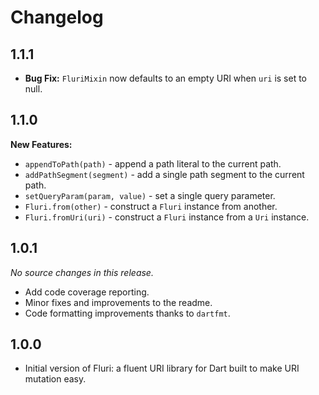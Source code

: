 # Changelog

## 1.1.1

- **Bug Fix:** `FluriMixin` now defaults to an empty URI when `uri` is set to
  null.

## 1.1.0

**New Features:**

- `appendToPath(path)` - append a path literal to the current path.
- `addPathSegment(segment)` - add a single path segment to the current path.
- `setQueryParam(param, value)` - set a single query parameter.
- `Fluri.from(other)` - construct a `Fluri` instance from another.
- `Fluri.fromUri(uri)` - construct a `Fluri` instance from a `Uri` instance.

## 1.0.1
_No source changes in this release._

- Add code coverage reporting.
- Minor fixes and improvements to the readme.
- Code formatting improvements thanks to `dartfmt`.


## 1.0.0
- Initial version of Fluri: a fluent URI library for Dart built to make URI
  mutation easy.
